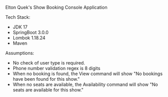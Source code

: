 Elton Quek's Show Booking Console Application

Tech Stack:
- JDK 17
- SpringBoot 3.0.0
- Lombok 1.18.24
- Maven

Assumptions:
- No check of user type is required.
- Phone number validation regex is 8 digits
- When no booking is found, the View command will show "No bookings have been found for this show."
- When no seats are available, the Availability command will show "No seats are available for this show."